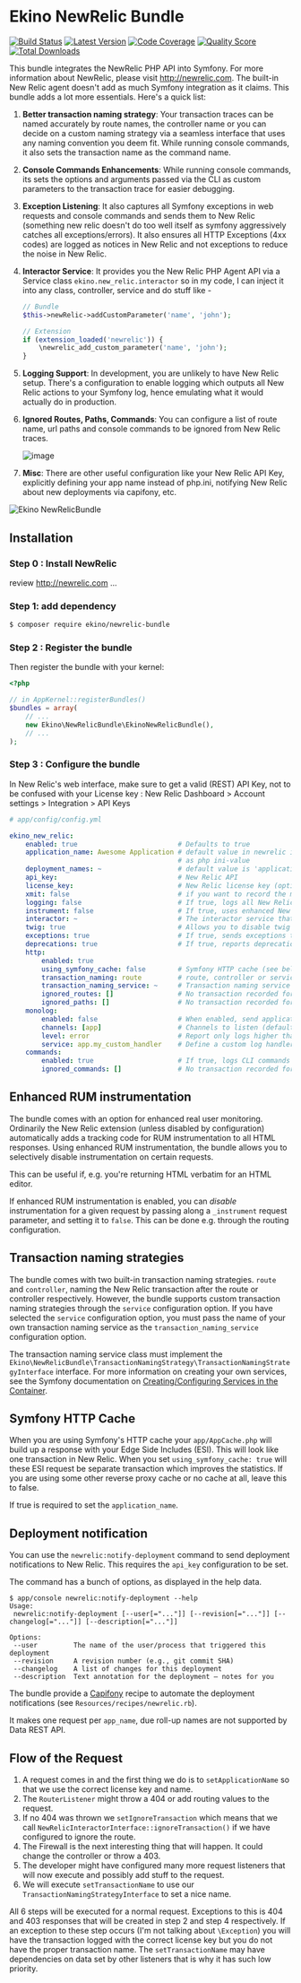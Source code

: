 Ekino NewRelic Bundle
=====================

[![Build Status](https://secure.travis-ci.org/ekino/EkinoNewRelicBundle.png?branch=master)](http://travis-ci.org/ekino/EkinoNewRelicBundle)
[![Latest Version](https://img.shields.io/github/release/ekino/EkinoNewRelicBundle.svg?style=flat-square)](https://github.com/ekino/EkinoNewRelicBundle/releases)
[![Code Coverage](https://img.shields.io/scrutinizer/coverage/g/ekino/EkinoNewRelicBundle.svg?style=flat-square)](https://scrutinizer-ci.com/g/ekino/EkinoNewRelicBundle)
[![Quality Score](https://img.shields.io/scrutinizer/g/ekino/EkinoNewRelicBundle.svg?style=flat-square)](https://scrutinizer-ci.com/g/ekino/EkinoNewRelicBundle)
[![Total Downloads](https://img.shields.io/packagist/dt/ekino/newrelic-bundle.svg?style=flat-square)](https://packagist.org/packages/ekino/newrelic-bundle)

This bundle integrates the NewRelic PHP API into Symfony. For more information about NewRelic, please visit http://newrelic.com. The built-in New Relic agent doesn't add as much Symfony integration as it claims. This bundle adds a lot more essentials. Here's a quick list:

1. **Better transaction naming strategy**: Your transaction traces can be named accurately by route names, the controller name or you can decide on a custom naming strategy via a seamless interface that uses any naming convention you deem fit. While running console commands, it also sets the transaction name as the command name.

2. **Console Commands Enhancements**: While running console commands, its sets the options and arguments passed via the CLI as custom parameters to the transaction trace for easier debugging.

3. **Exception Listening**: It also captures all Symfony exceptions in web requests and console commands and sends them to New Relic (something new relic doesn't do too well itself as symfony aggressively catches all exceptions/errors). It also ensures all HTTP Exceptions (4xx codes) are logged as notices in New Relic and not exceptions to reduce the noise in New Relic.

4. **Interactor Service**: It provides you the New Relic PHP Agent API via a Service class `ekino.new_relic.interactor` so in my code, I can inject it into any class, controller, service and do stuff like -

    ```php
    // Bundle
    $this->newRelic->addCustomParameter('name', 'john');

    // Extension
    if (extension_loaded('newrelic')) {
        \newrelic_add_custom_parameter('name', 'john');
    }
    ```

5. **Logging Support**: In development, you are unlikely to have New Relic setup. There's a configuration to enable logging which outputs all New Relic actions to your Symfony log, hence emulating what it would actually do in production.

6. **Ignored Routes, Paths, Commands**: You can configure a list of route name, url paths and console commands to be ignored from New Relic traces.

    ![image](https://cloud.githubusercontent.com/assets/670655/5153003/5c956c1e-7235-11e4-9eb2-d203fa42420b.png)

7. **Misc**: There are other useful configuration like your New Relic API Key, explicitly defining your app name instead of php.ini, notifying New Relic about new deployments via capifony, etc.


![Ekino NewRelicBundle](https://dl.dropbox.com/s/bufb6f8o0end5xo/ekino_newrelic_bundle.png "Ekino NewRelicBundle")



## Installation

### Step 0 : Install NewRelic

review http://newrelic.com ...

### Step 1: add dependency

```bash
$ composer require ekino/newrelic-bundle
```

### Step 2 : Register the bundle

Then register the bundle with your kernel:

```php
<?php

// in AppKernel::registerBundles()
$bundles = array(
    // ...
    new Ekino\NewRelicBundle\EkinoNewRelicBundle(),
    // ...
);
```

### Step 3 : Configure the bundle

In New Relic's web interface, make sure to get a valid (REST) API Key, not to be confused with your License key : New Relic Dashboard > Account settings > Integration > API Keys

```yaml
# app/config/config.yml

ekino_new_relic:
    enabled: true                         # Defaults to true
    application_name: Awesome Application # default value in newrelic is "PHP Application", or whatever is set
                                          # as php ini-value
    deployment_names: ~                   # default value is 'application_name', supports string array or semi-colon separated string
    api_key:                              # New Relic API
    license_key:                          # New Relic license key (optional, default value is read from php.ini)
    xmit: false                           # if you want to record the metric data up to the point newrelic_set_appname is called, set this to true (default: false)
    logging: false                        # If true, logs all New Relic interactions to the Symfony log (default: false)
    instrument: false                     # If true, uses enhanced New Relic RUM instrumentation (see below) (default: false)
    interactor: ~                         # The interactor service that is used. Setting enabled=false will override this value 
    twig: true                            # Allows you to disable twig integration (falls back to class_exists(\Twig_Environment::class))
    exceptions: true                      # If true, sends exceptions to New Relic (default: true)
    deprecations: true                    # If true, reports deprecations to New Relic (default: true)
    http:
        enabled: true
        using_symfony_cache: false        # Symfony HTTP cache (see below) (default: false)
        transaction_naming: route         # route, controller or service (see below)
        transaction_naming_service: ~     # Transaction naming service (see below)
        ignored_routes: []                # No transaction recorded for this routes
        ignored_paths: []                 # No transaction recorded for this paths
    monolog: 
        enabled: false                    # When enabled, send application's logs to New Relic (default: disabled)
        channels: [app]                   # Channels to listen (default: app)
        level: error                      # Report only logs higher than this level (see \Psr\Log\LogLevel) (default: error)
        service: app.my_custom_handler    # Define a custom log handler (default: ekino.new_relic.logs_handler.real)
    commands: 
        enabled: true                     # If true, logs CLI commands to New Relic as Background jobs (>2.3 only) (default: true)
        ignored_commands: []              # No transaction recorded for this commands (background tasks)
```

## Enhanced RUM instrumentation

The bundle comes with an option for enhanced real user monitoring. Ordinarily the New Relic extension (unless disabled by configuration) automatically adds a tracking code for RUM instrumentation to all HTML responses. Using enhanced RUM instrumentation, the bundle allows you to selectively disable instrumentation on certain requests.

This can be useful if, e.g. you're returning HTML verbatim for an HTML editor.

If enhanced RUM instrumentation is enabled, you can *disable* instrumentation for a given request by passing along a `_instrument` request parameter, and setting it to `false`. This can be done e.g. through the routing configuration.

## Transaction naming strategies

The bundle comes with two built-in transaction naming strategies. `route` and `controller`, naming the New Relic transaction after the route or controller respectively. However, the bundle supports custom transaction naming strategies through the `service` configuration option. If you have selected the `service` configuration option, you must pass the name of your own transaction naming service as the `transaction_naming_service` configuration option.

The transaction naming service class must implement the `Ekino\NewRelicBundle\TransactionNamingStrategy\TransactionNamingStrategyInterface` interface. For more information on creating your own services, see the Symfony documentation on [Creating/Configuring Services in the Container](http://symfony.com/doc/current/book/service_container.html#creating-configuring-services-in-the-container).

## Symfony HTTP Cache

When you are using Symfony's HTTP cache your `app/AppCache.php` will build up a response with your Edge Side Includes (ESI). This will look like one transaction in New Relic. When you set `using_symfony_cache: true` will these ESI request be separate transaction which improves the statistics. If you are using some other reverse proxy cache or no cache at all, leave this to false.

If true is required to set the `application_name`.


## Deployment notification

You can use the `newrelic:notify-deployment` command to send deployment notifications to New Relic. This requires the `api_key` configuration to be set.

The command has a bunch of options, as displayed in the help data.

```
$ app/console newrelic:notify-deployment --help
Usage:
 newrelic:notify-deployment [--user[="..."]] [--revision[="..."]] [--changelog[="..."]] [--description[="..."]]

Options:
 --user         The name of the user/process that triggered this deployment
 --revision     A revision number (e.g., git commit SHA)
 --changelog    A list of changes for this deployment
 --description  Text annotation for the deployment — notes for you
```

The bundle provide a [Capifony](http://capifony.org) recipe to automate the deployment notifications (see `Resources/recipes/newrelic.rb`).

It makes one request per `app_name`, due roll-up names are not supported by Data REST API.

## Flow of the Request

1. A request comes in and the first thing we do is to `setApplicationName` so that we use the correct license key and name.
2. The `RouterListener` might throw a 404 or add routing values to the request.
3. If no 404 was thrown we `setIgnoreTransaction` which means that we call `NewRelicInteractorInterface::ignoreTransaction()` if we have configured to ignore the route.
4. The Firewall is the next interesting thing that will happen. It could change the controller or throw a 403.
5. The developer might have configured many more request listeners that will now execute and possibly add stuff to the request.
6. We will execute `setTransactionName` to use our `TransactionNamingStrategyInterface` to set a nice name.

All 6 steps will be executed for a normal request. Exceptions to this is 404 and 403 responses that will be created in
step 2 and step 4 respectively. If an exception to these step occurs (I'm not talking about `\Exception`) you will have
the transaction logged with the correct license key but you do not have the proper transaction name. The `setTransactionName` may
have dependencies on data set by other listeners that is why it has such low priority.

